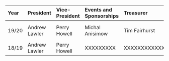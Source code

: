 | Year | President    | Vice-President    | Events and Sponsorships | Treasurer | Secretary |
|:-----|:-------------|:------------------|:------------------------|:----------|:----------|
| 19/20 | Andrew Lawler | Perry Howell | Michal Anisimow | Tim Fairhurst | Mahir Hussain-md |
| 18/19 | Andrew Lawler | Perry Howell  | XXXXXXXXX | XXXXXXXXXXXXXX | Brandon XXXX |
